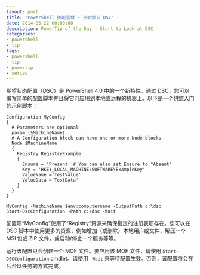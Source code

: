 ```yaml
---
layout: post
title: "PowerShell 技能连载 - 开始学习 DSC"
date: 2014-05-22 00:00:00
description: PowerTip of the Day - Start to Look at DSC
categories:
- powershell
- tip
tags:
- powershell
- tip
- powertip
- series
---
```

期望状态配置（DSC）是 PowerShell 4.0 中的一个新特性。通过 DSC，您可以编写简单的配置脚本并且将它们应用到本地或远程的机器上。以下是一个供您入门的示例脚本：

    Configuration MyConfig
    {
      # Parameters are optional
      param ($MachineName)
      # A Configuration block can have one or more Node blocks
      Node $MachineName
      {
        Registry RegistryExample
        {
          Ensure = 'Present' # You can also set Ensure to "Absent"
          Key = 'HKEY_LOCAL_MACHINE\SOFTWARE\ExampleKey'
          ValueName ='TestValue'
          ValueData ='TestData'
        }
      }
    }
    
    MyConfig -MachineName $env:computername -OutputPath c:\dsc
    Start-DscConfiguration -Path c:\dsc -Wait 

配置项“MyConfig”使用了“Registry”资源来确保指定的注册表项存在。您可以在 DSC 脚本中使用更多的资源，例如增加（或删除）本地用户或文件，解压一个 MSI 包或 ZIP 文件，或启动/停止一个服务等等。

运行该配置只会创建一个 MOF 文件。要应用该 MOF 文件，请使用 `Start-DSCConfiguration` cmdlet。请使用 `-Wait` 来等待配置生效。否则，该配置将会在后台以任务的方式完成。

<!--本文国际来源：[Start to Look at DSC](http://community.idera.com/powershell/powertips/b/tips/posts/start-to-look-at-dsc)-->
